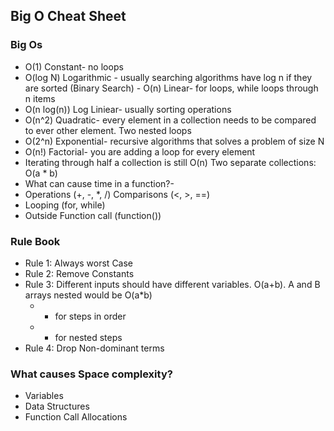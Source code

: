 ## Big O Cheat Sheet

### Big Os

- O(1) Constant- no loops
- O(log N) Logarithmic - usually searching algorithms have log n if they are sorted (Binary Search) - O(n) Linear- for loops, while loops through n items
- O(n log(n)) Log Liniear- usually sorting operations
- O(n^2) Quadratic- every element in a collection needs to be compared to ever other element. Two nested loops
- O(2^n) Exponential- recursive algorithms that solves a problem of size N
- O(n!) Factorial- you are adding a loop for every element
- Iterating through half a collection is still O(n) Two separate collections: O(a \* b)
- What can cause time in a function?-
- Operations (+, -, \*, /) Comparisons (<, >, ==)
- Looping (for, while)
- Outside Function call (function())

### Rule Book

- Rule 1: Always worst Case
- Rule 2: Remove Constants
- Rule 3: Different inputs should have different variables. O(a+b). A and B arrays nested would be O(a\*b)
  - - for steps in order
  - - for nested steps
- Rule 4: Drop Non-dominant terms

### What causes Space complexity?

- Variables
- Data Structures
- Function Call Allocations
